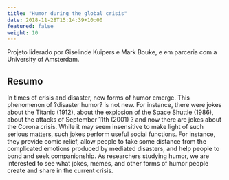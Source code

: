 ```yaml
---
title: "Humor during the global crisis"
date: 2018-11-28T15:14:39+10:00
featured: false
weight: 10
---
```


Projeto liderado por Giselinde Kuipers e Mark Bouke, e em parceria com a University of Amsterdam.

## Resumo

In times of crisis and disaster, new forms of humor emerge. This phenomenon of ?disaster humor? is not new. For instance, there were jokes about the Titanic (1912), about the explosion of the Space Shuttle (1986), about the attacks of September 11th (2001) ? and now there are jokes about the Corona crisis. While it may seem insensitive to make light of such serious matters, such jokes perform useful social functions. For instance, they provide comic relief, allow people to take some distance from the complicated emotions produced by mediated disasters, and help people to bond and seek companionship. As researchers studying humor, we are interested to see what jokes, memes, and other forms of humor people create and share in the current crisis.
